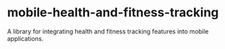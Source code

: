 # mobile-health-and-fitness-tracking
A library for integrating health and fitness tracking features into mobile applications.
